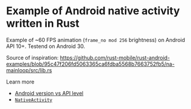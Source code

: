 # Example of Android native activity written in Rust

Example of ~60 FPS animation (`frame_no mod 256` brightness) on Android API 10+. Testend on Android 30.

Source of inspiration: <https://github.com/rust-mobile/rust-android-examples/blob/95c47f206fd5063365ca6fdba5568b7663752fb5/na-mainloop/src/lib.rs>

Learn more

* [Android version vs API level](https://developer.android.com/studio/releases/platforms)
* [`NativeActivity`](https://developer.android.com/reference/android/app/NativeActivity)
